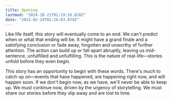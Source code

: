 ```yaml
---
title: Opening
lastmod: "2024-10-21T01:19:26.818Z"
date: "2023-02-24T01:26:03.874Z"
---
```


Like life itself, this story will eventually come to an end. We can't predict when or what that ending will be. It might have a grand finale and a satisfying conclusion or fade away, forgotten and unworthy of further attention. The action can build up or fall apart abruptly, leaving us mid-sentence, unfulfilled and unfulfilling. This is the nature of real-life—stories unfold before they even begin.

This story has an opportunity to begin with these words. There's much to catch up on—events that have happened, are happening right now, and will happen soon. If we don't begin now, as we have, we'll never be able to keep up. We must continue now, driven by the urgency of storytelling. We must share our stories before they slip away and are lost to time.
